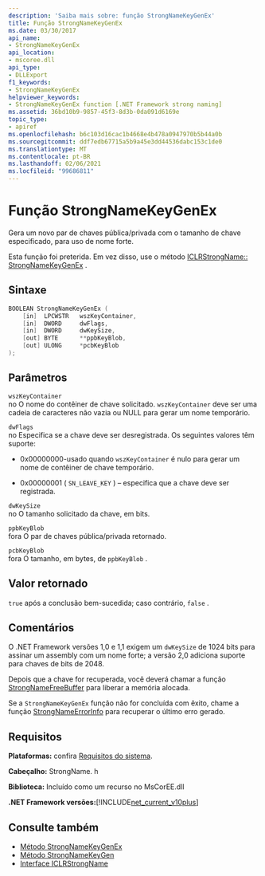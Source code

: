 ```yaml
---
description: 'Saiba mais sobre: função StrongNameKeyGenEx'
title: Função StrongNameKeyGenEx
ms.date: 03/30/2017
api_name:
- StrongNameKeyGenEx
api_location:
- mscoree.dll
api_type:
- DLLExport
f1_keywords:
- StrongNameKeyGenEx
helpviewer_keywords:
- StrongNameKeyGenEx function [.NET Framework strong naming]
ms.assetid: 36bd10b9-9857-45f3-8d3b-0da091d6169e
topic_type:
- apiref
ms.openlocfilehash: b6c103d16cac1b4668e4b478a0947970b5b44a0b
ms.sourcegitcommit: ddf7edb67715a5b9a45e3dd44536dabc153c1de0
ms.translationtype: MT
ms.contentlocale: pt-BR
ms.lasthandoff: 02/06/2021
ms.locfileid: "99686811"
---
```

# <a name="strongnamekeygenex-function"></a>Função StrongNameKeyGenEx

Gera um novo par de chaves pública/privada com o tamanho de chave especificado, para uso de nome forte.  
  
 Esta função foi preterida. Em vez disso, use o método [ICLRStrongName:: StrongNameKeyGenEx](../hosting/iclrstrongname-strongnamekeygenex-method.md) .  
  
## <a name="syntax"></a>Sintaxe  
  
```cpp  
BOOLEAN StrongNameKeyGenEx (  
    [in]  LPCWSTR   wszKeyContainer,  
    [in]  DWORD     dwFlags,  
    [in]  DWORD     dwKeySize,  
    [out] BYTE      **ppbKeyBlob,  
    [out] ULONG     *pcbKeyBlob  
);  
```  
  
## <a name="parameters"></a>Parâmetros  

 `wszKeyContainer`  
 no O nome do contêiner de chave solicitado. `wszKeyContainer` deve ser uma cadeia de caracteres não vazia ou NULL para gerar um nome temporário.  
  
 `dwFlags`  
 no Especifica se a chave deve ser desregistrada. Os seguintes valores têm suporte:  
  
- 0x00000000-usado quando `wszKeyContainer` é nulo para gerar um nome de contêiner de chave temporário.  
  
- 0x00000001 ( `SN_LEAVE_KEY` ) – especifica que a chave deve ser registrada.  
  
 `dwKeySize`  
 no O tamanho solicitado da chave, em bits.  
  
 `ppbKeyBlob`  
 fora O par de chaves pública/privada retornado.  
  
 `pcbKeyBlob`  
 fora O tamanho, em bytes, de `ppbKeyBlob` .  
  
## <a name="return-value"></a>Valor retornado  

 `true` após a conclusão bem-sucedida; caso contrário, `false` .  
  
## <a name="remarks"></a>Comentários  

 O .NET Framework versões 1,0 e 1,1 exigem um `dwKeySize` de 1024 bits para assinar um assembly com um nome forte; a versão 2,0 adiciona suporte para chaves de bits de 2048.  
  
 Depois que a chave for recuperada, você deverá chamar a função [StrongNameFreeBuffer](strongnamefreebuffer-function.md) para liberar a memória alocada.  
  
 Se a `StrongNameKeyGenEx` função não for concluída com êxito, chame a função [StrongNameErrorInfo](strongnameerrorinfo-function.md) para recuperar o último erro gerado.  
  
## <a name="requirements"></a>Requisitos  

 **Plataformas:** confira [Requisitos do sistema](../../get-started/system-requirements.md).  
  
 **Cabeçalho:** StrongName. h  
  
 **Biblioteca:** Incluído como um recurso no MsCorEE.dll  
  
 **.NET Framework versões:**[!INCLUDE[net_current_v10plus](../../../../includes/net-current-v10plus-md.md)]  
  
## <a name="see-also"></a>Consulte também

- [Método StrongNameKeyGenEx](../hosting/iclrstrongname-strongnamekeygenex-method.md)
- [Método StrongNameKeyGen](../hosting/iclrstrongname-strongnamekeygen-method.md)
- [Interface ICLRStrongName](../hosting/iclrstrongname-interface.md)
